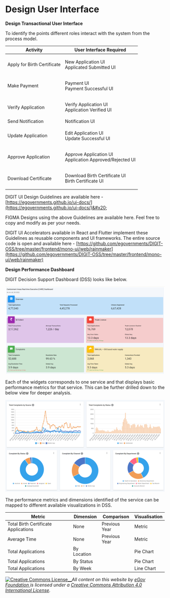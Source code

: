 # Design User Interface

**Design Transactional User Interface**

To identify the points different roles interact with the system from the process model.

| Activity                    | User Interface Required                                           |
| --------------------------- | ----------------------------------------------------------------- |
| Apply for Birth Certificate | <p>New Application UI<br>Applicated Submitted UI</p>              |
| Make Payment                | <p>Payment UI<br>Payment Successful UI</p>                        |
| Verify Application          | <p>Verify Application UI<br>Application Verified UI</p>           |
| Send Notification           | Notification UI                                                   |
| Update Application          | <p>Edit Application UI <br>Update Successful UI</p>               |
| Approve Application         | <p>Approve Application UI<br>Application Approved/Rejected UI</p> |
| Download Certificate        | <p>Download Birth Certificate UI<br>Birth Certificate UI</p>      |

DIGIT UI Design Guidelines are available here - [https://egovernments.github.io/ui-docs/](https://egovernments.github.io/ui-docs/)&#x20;

FIGMA Designs using the above Guidelines are available here. Feel free to copy and modify as per your needs.

DIGIT UI Accelerators available in React and Flutter implement these Guidelines as reusable components and UI frameworks. The entire source code is open and available here - [https://github.com/egovernments/DIGIT-OSS/tree/master/frontend/mono-ui/web/rainmaker](https://github.com/egovernments/DIGIT-OSS/tree/master/frontend/mono-ui/web/rainmaker) &#x20;

**Design Performance Dashboard**

DIGIT Decision Support Dashboard (DSS) looks like below.&#x20;

![Cantonment Citizen Dashboard - All Services](<../../.gitbook/assets/image (68).png>)

Each of the widgets corresponds to one service and that displays basic performance metrics for that service. This can be further drilled down to the below view for deeper analysis.&#x20;

![Cantonment Citizen Dashboard - Complaints Dashboard](<../../.gitbook/assets/image (20).png>)

The performance metrics and dimensions identified of the service can be mapped to different available visualizations in DSS.

| Metric                               | Dimension   | Comparison    | Visualisation |
| ------------------------------------ | ----------- | ------------- | ------------- |
| Total Birth Certificate Applications | None        | Previous Year | Metric        |
| Average Time                         | None        | Previous Year | Metric        |
| Total Applications                   | By Location |               | Pie Chart     |
| Total Applications                   | By Status   |               | Pie Chart     |
| Total Applications                   | By Week     |               | Line Chart    |

[![Creative Commons License](https://i.creativecommons.org/l/by/4.0/80x15.png)\_\_](http://creativecommons.org/licenses/by/4.0/)_All content on this website by_ [_eGov Foundation_ ](https://egov.org.in/)_is licensed under a_ [_Creative Commons Attribution 4.0 International License_](http://creativecommons.org/licenses/by/4.0/)_._

